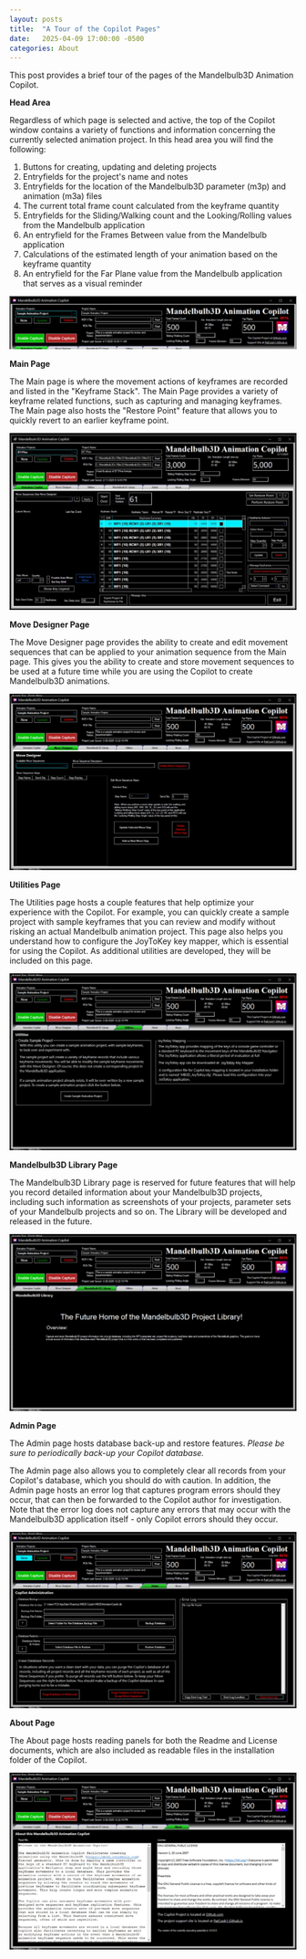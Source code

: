 ```yaml
---
layout: posts
title:  "A Tour of the Copilot Pages"
date:   2025-04-09 17:00:00 -0500
categories: About
---
```


This post provides a brief tour of the pages of the Mandelbulb3D Animation Copilot.

**Head Area**

Regardless of which page is selected and active, the top of the Copilot window contains a variety of functions and information concerning the currently selected animation project. In this head area you will find the following:

1. Buttons for creating, updating and deleting projects
2. Entryfields for the project's name and notes
3. Entryfields for the location of the Mandelbulb3D parameter (m3p) and animation (m3a) files
4. The current total frame count calculated from the keyframe quantity
5. Entryfields for the Sliding/Walking count and the Looking/Rolling values from the Mandelbulb application
6. An entryfield for the Frames Between value from the Mandelbulb application
7. Calculations of the estimated length of your animation based on the keyframe quantity
8. An entryfield for the Far Plane value from the Mandelbulb application that serves as a visual reminder

<img src="/assets/images/MB3D Copilot Head Area.jpg">

**Main Page**

The Main page is where the movement actions of keyframes are recorded and listed in the "Keyframe Stack". The Main Page provides a variety of keyframe related functions, such as capturing and managing keyframes. The Main page also hosts the "Restore Point" feature that allows you to quickly revert to an earlier keyframe point.

<img src="/assets/images/MB Copilot Main Screen 1028x782.jpg">

**Move Designer Page**

The Move Designer page provides the ability to create and edit movement sequences that can be applied to your animation sequence from the Main page. This gives you the ability to create and store movement sequences to be used at a future time while you are using the Copilot to create Mandelbulb3D animations.  

<img src="/assets/images/MB3D Copilot  Move Designer Tab.jpg">

**Utilities Page**

The Utilities page hosts a couple features that help optimize your experience with the Copilot. For example, you can quickly create a sample project with sample keyframes that you can review and modify without risking an actual Mandelbulb animation project. This page also helps you understand how to configure the JoyToKey key mapper, which is essential for using the Copilot. As additional utilities are developed, they will be included on this page.

<img src="/assets/images/MB3D Copilot Utilities Tab.jpg">

**Mandelbulb3D Library Page**

The Mandelbulb3D Library page is reserved for future features that will help you record detailed information about your Mandelbulb3D projects, including such information as screenshots of your projects, parameter sets of your Mandelbulb projects and so on. The Library will be developed and released in the future.

<img src="/assets/images/MB3D Copilot Library Tab.jpg">

**Admin Page**

The Admin page hosts database back-up and restore features. *Please be sure to periodically back-up your Copilot database.*

The Admin page also allows you to completely clear all records from your Copilot's database, which you should do with caution. In addition, the Admin page hosts an error log that captures program errors should they occur, that can then be forwarded to the Copilot author for investigation. Note that the error log does not capture any errors that may occur with the Mandelbulb3D application itself - only Copilot errors should they occur.

<img src="/assets/images/MB3D Copilot Admin Tab.jpg">

**About Page**

The About page hosts reading panels for both the Readme and License documents, which are also included as readable files in the installation folder of the Copilot.

<img src="/assets/images/MB3D Copilot About Tab.jpg">
